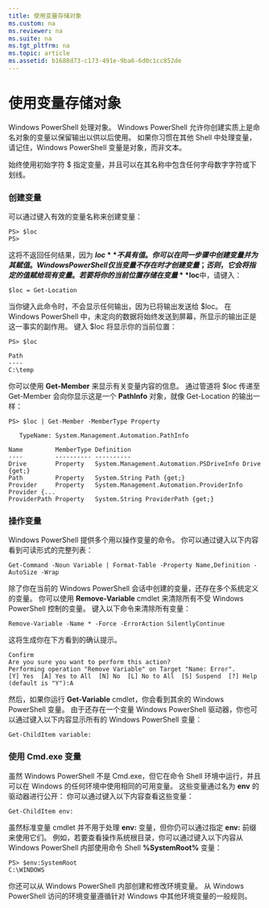 ```yaml
---
title: 使用变量存储对象
ms.custom: na
ms.reviewer: na
ms.suite: na
ms.tgt_pltfrm: na
ms.topic: article
ms.assetid: b1688d73-c173-491e-9ba6-6d0c1cc852de
---
```

# 使用变量存储对象
Windows PowerShell 处理对象。 Windows PowerShell 允许你创建实质上是命名对象的变量以保留输出以供以后使用。 如果你习惯在其他 Shell 中处理变量，请记住，Windows PowerShell 变量是对象，而非文本。

始终使用初始字符 $ 指定变量，并且可以在其名称中包含任何字母数字字符或下划线。

### 创建变量
可以通过键入有效的变量名称来创建变量：

```
PS> $loc
PS>
```

这将不返回任何结果，因为 **$loc** 不具有值。 你可以在同一步骤中创建变量并为其赋值。 Windows PowerShell 仅当变量不存在时才创建变量；否则，它会将指定的值赋给现有变量。 若要将你的当前位置存储在变量 **$loc**中，请键入：

```
$loc = Get-Location
```

当你键入此命令时，不会显示任何输出，因为已将输出发送给 $loc。 在 Windows PowerShell 中，未定向的数据将始终发送到屏幕，所显示的输出正是这一事实的副作用。 键入 $loc 将显示你的当前位置：

```
PS> $loc

Path
----
C:\temp
```

你可以使用 **Get-Member** 来显示有关变量内容的信息。 通过管道将 $loc 传递至 Get-Member 会向你显示这是一个 **PathInfo** 对象，就像 Get-Location 的输出一样：

```
PS> $loc | Get-Member -MemberType Property

   TypeName: System.Management.Automation.PathInfo

Name         MemberType Definition
----         ---------- ----------
Drive        Property   System.Management.Automation.PSDriveInfo Drive {get;}
Path         Property   System.String Path {get;}
Provider     Property   System.Management.Automation.ProviderInfo Provider {...
ProviderPath Property   System.String ProviderPath {get;}
```

### 操作变量
Windows PowerShell 提供多个用以操作变量的命令。 你可以通过键入以下内容看到可读形式的完整列表：

```
Get-Command -Noun Variable | Format-Table -Property Name,Definition -AutoSize -Wrap
```

除了你在当前的 Windows PowerShell 会话中创建的变量，还存在多个系统定义的变量。 你可以使用 **Remove-Variable** cmdlet 来清除所有不受 Windows PowerShell 控制的变量。 键入以下命令来清除所有变量：

```
Remove-Variable -Name * -Force -ErrorAction SilentlyContinue
```

这将生成你在下方看到的确认提示。

```
Confirm
Are you sure you want to perform this action?
Performing operation "Remove Variable" on Target "Name: Error".
[Y] Yes  [A] Yes to All  [N] No  [L] No to All  [S] Suspend  [?] Help
(default is "Y"):A
```

然后，如果你运行 **Get-Variable** cmdlet，你会看到其余的 Windows PowerShell 变量。 由于还存在一个变量 Windows PowerShell 驱动器，你也可以通过键入以下内容显示所有的 Windows PowerShell 变量：

```
Get-ChildItem variable:
```

### 使用 Cmd.exe 变量
虽然 Windows PowerShell 不是 Cmd.exe，但它在命令 Shell 环境中运行，并且可以在 Windows 的任何环境中使用相同的可用变量。 这些变量通过名为 **env** 的驱动器进行公开： 你可以通过键入以下内容查看这些变量：

```
Get-ChildItem env:
```

虽然标准变量 cmdlet 并不用于处理 **env:** 变量，但你仍可以通过指定 **env:** 前缀来使用它们。 例如，若要查看操作系统根目录，你可以通过键入以下内容从 Windows PowerShell 内部使用命令 Shell **%SystemRoot%** 变量：

```
PS> $env:SystemRoot
C:\WINDOWS
```

你还可以从 Windows PowerShell 内部创建和修改环境变量。 从 Windows PowerShell 访问的环境变量遵循针对 Windows 中其他环境变量的一般规则。



<!--HONumber=Apr16_HO1-->


